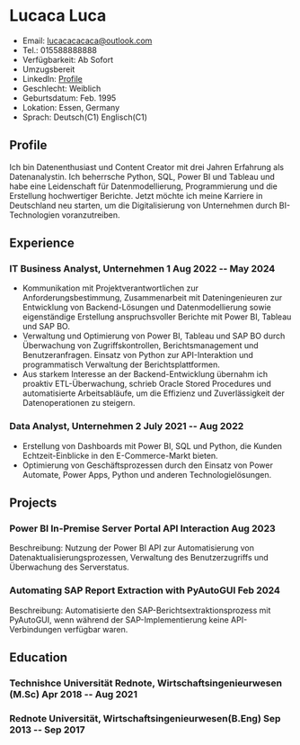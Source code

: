 <!-- The (first) h1 will be used as the <title> of the HTML page -->

# Lucaca Luca

<!-- The unordered list immediately after the h1 will be formatted on a single
line. It is intended to be used for contact details -->

- Email: <lucacacacaca@outlook.com>
- Tel.: 015588888888
- Verfügbarkeit: Ab Sofort
- Umzugsbereit
- LinkedIn: [Profile](https://www.linkedin.com/in/example)
- Geschlecht: Weiblich
- Geburtsdatum: Feb. 1995
- Lokation: Essen, Germany 
- Sprach: Deutsch(C1) Englisch(C1)


<!-- The paragraph after the h1 and ul and before the first h2 is optional. It
is intended to be used for a short summary. -->

## Profile

Ich bin Datenenthusiast und Content Creator mit drei Jahren Erfahrung als Datenanalystin. Ich beherrsche
Python, SQL, Power BI und Tableau und habe eine Leidenschaft für Datenmodellierung, Programmierung und
die Erstellung hochwertiger Berichte. Jetzt möchte ich meine Karriere in Deutschland neu starten, um die
Digitalisierung von Unternehmen durch BI-Technologien voranzutreiben.

## Experience

<!-- You have to wrap the "left" and "right" half of these headings in spans by
hand -->

### <span>IT Business Analyst, Unternehmen 1</span> <span>Aug 2022 -- May 2024</span>

- Kommunikation mit Projektverantwortlichen zur Anforderungsbestimmung, Zusammenarbeit mit Dateningenieuren zur
  Entwicklung von Backend-Lösungen und Datenmodellierung sowie eigenständige Erstellung anspruchsvoller Berichte mit
  Power BI, Tableau und SAP BO.
- Verwaltung und Optimierung von Power BI, Tableau und SAP BO durch Überwachung von Zugriffskontrollen,
  Berichtsmanagement und Benutzeranfragen. Einsatz von Python zur API-Interaktion und programmatisch Verwaltung der
  Berichtsplattformen.
- Aus starkem Interesse an der Backend-Entwicklung übernahm ich proaktiv ETL-Überwachung, schrieb Oracle Stored
  Procedures und automatisierte Arbeitsabläufe, um die Effizienz und Zuverlässigkeit der Datenoperationen zu steigern.

### <span>Data Analyst, Unternehmen 2</span> <span>July 2021 -- Aug 2022</span>

- Erstellung von Dashboards mit Power BI, SQL und Python, die Kunden Echtzeit-Einblicke in den E-Commerce-Markt bieten.
- Optimierung von Geschäftsprozessen durch den Einsatz von Power Automate, Power Apps, Python und anderen
  Technologielösungen.

## Projects

### <span>Power BI In-Premise Server Portal API Interaction</span> <span>Aug 2023</span>

Beschreibung: Nutzung der Power BI API zur Automatisierung von Datenaktualisierungsprozessen, Verwaltung des Benutzerzugriffs und Überwachung des Serverstatus. 

### <span>Automating SAP Report Extraction with PyAutoGUI</span> <span>Feb 2024</span>

Beschreibung: Automatisierte den SAP-Berichtsextraktionsprozess mit PyAutoGUI, wenn während der SAP-Implementierung keine API-Verbindungen verfügbar waren. 


## Education

### <span>Technishce Universität Rednote, Wirtschaftsingenieurwesen (M.Sc)</span> <span>Apr 2018 -- Aug 2021</span>


### <span>Rednote Universität, Wirtschaftsingenieurwesen(B.Eng)</span> <span>Sep 2013 -- Sep 2017</span>


